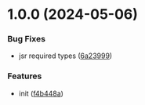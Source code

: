# 1.0.0 (2024-05-06)


### Bug Fixes

* jsr required types ([6a23999](https://github.com/AbdUlHamedMaree/use-google-directions/commit/6a23999fc745376e55f238f2565de38f3e76d924))


### Features

* init ([f4b448a](https://github.com/AbdUlHamedMaree/use-google-directions/commit/f4b448a91e94152c51157e180362c931ae5fccbe))
